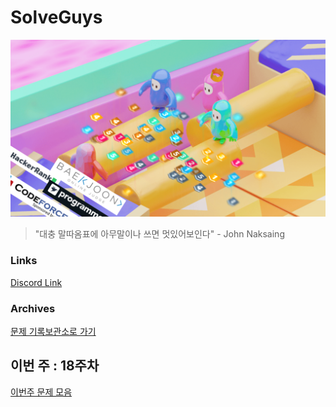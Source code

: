 # SolveGuys

![image](./Readme_Images/solveguys.png)
 
> "대충 말따옴표에 아무말이나 쓰면 멋있어보인다" - John Naksaing

### Links
[Discord Link](https://discord.gg/TQGDWj7R)

### Archives
[문제 기록보관소로 가기](./Problems_Archives)

## 이번 주 : 18주차
[이번주 문제 모음](./18week)

